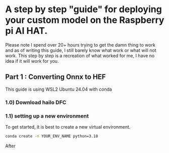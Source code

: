 # A step by step "guide" for deploying your custom model on the Raspberry pi AI HAT. 

Please note I spend over 20+ hours trying to get the damn thing to work and as of writing this guide, I still barely know what work or what will not work. 
This step by step is a recreation of what worked for me, I have no idea if it will work for you. 


## Part 1 : Converting Onnx to HEF

This guide is using WSL2 Ubuntu 24.04 with conda

### 1.0) Download hailo DFC


### 1.1) setting up a new environment

To get started, it is best to create a new virtual environment.

```bash
conda create -n YOUR_ENV_NAME python=3.10
```

After
